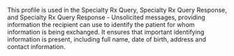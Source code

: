 This profile is used in the Specialty Rx Query, Specialty Rx Query Response, and Specialty Rx Query Response - Unsolicited messages, providing information the recipient can use to identify the patient for whom information is being exchanged. It ensures that important identifying information is present, including full name, date of birth, address and contact information.